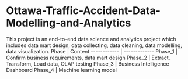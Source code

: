 # Ottawa-Traffic-Accident-Data-Modelling-and-Analytics
This project is an end-to-end data science and analytics project which includes data mart design, data collecting, data cleaning, data modelling, data visualization.
Phase | Content
------------ | -------------
Phase_1 | Confirm business requirements, data mart design
Phase_2 | Extract, Transform, Load data, OLAP testing
Phase_3 | Business Intelligence Dashboard
Phase_4 | Machine learning model
